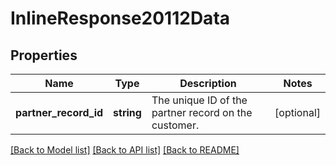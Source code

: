 # InlineResponse20112Data

## Properties
Name | Type | Description | Notes
------------ | ------------- | ------------- | -------------
**partner_record_id** | **string** | The unique ID of the partner record on the customer. | [optional] 

[[Back to Model list]](../../README.md#documentation-for-models) [[Back to API list]](../../README.md#documentation-for-api-endpoints) [[Back to README]](../../README.md)

